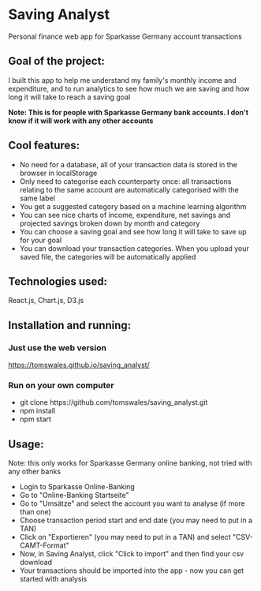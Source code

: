# Saving Analyst
Personal finance web app for Sparkasse Germany account transactions

<h2>Goal of the project:</h2>

I built this app to help me understand my family's monthly income and expenditure, and to run analytics to see how much we are saving and how long it will take to reach a saving goal

<b>Note: This is for people with Sparkasse Germany bank accounts. I don't know if it will work with any other accounts</b>

<h2>Cool features:</h2>

* No need for a database, all of your transaction data is stored in the browser in localStorage
* Only need to categorise each counterparty once: all transactions relating to the same account are automatically categorised with the same label
* You get a suggested category based on a machine learning algorithm
* You can see nice charts of income, expenditure, net savings and projected savings broken down by month and category
* You can choose a saving goal and see how long it will take to save up for your goal
* You can download your transaction categories. When you upload your saved file, the categories will be automatically applied

<h2>Technologies used:</h2>

React.js, Chart.js, D3.js

<h2>Installation and running:</h2>

<h3>Just use the web version</h3>

https://tomswales.github.io/saving_analyst/

<h3>Run on your own computer</h3>
<ul>
  <li>git clone https://github.com/tomswales/saving_analyst.git</li>
  <li>npm install</li>
  <li>npm start</li>
</ul>

<h2>Usage:</h2>

Note: this only works for Sparkasse Germany online banking, not tried with any other banks

<ul>
  <li>Login to Sparkasse Online-Banking</li>
  <li>Go to "Online-Banking Startseite"</li>
  <li>Go to "Umsätze" and select the account you want to analyse (if more than one)</li>
  <li>Choose transaction period start and end date (you may need to put in a TAN)</li>
  <li>Click on "Exportieren" (you may need to put in a TAN) and select "CSV-CAMT-Format"</li>
  <li>Now, in Saving Analyst, click "Click to import" and then find your csv download</li>
  <li>Your transactions should be imported into the app - now you can get started with analysis</li>
</ul>

